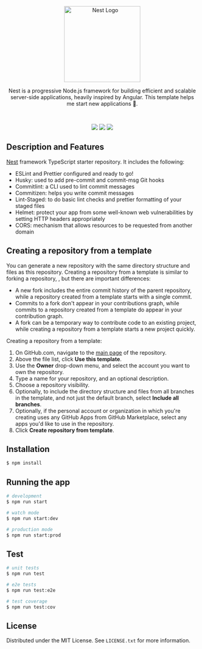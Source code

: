 <p align="center">
  <a href="http://nestjs.com/" target="blank"><img src="https://nestjs.com/img/logo-small.svg" width="200" alt="Nest Logo" /></a>
</p>

[circleci-image]: https://img.shields.io/circleci/build/github/nestjs/nest/master?token=abc123def456
[circleci-url]: https://circleci.com/gh/nestjs/nest

<p align="center">Nest is a progressive Node.js framework for building efficient and scalable server-side applications, heavily inspired by Angular. This template helps me start new applications 🚀.</p>

<br>

<p align="center">
  <a href="https://twitter.com/jpaulo_faveri"><img src="https://img.shields.io/badge/-@jpaulo_faveri-282a36?style=flat-square&logo=twitter&logoColor=1DA1F2&link=https://twitter.com/jpaulo_faveri"></a>
  <a href="https://www.linkedin.com/in/joaofaveri/"><img src="https://img.shields.io/badge/-joaofaveri-282a36?style=flat-square&logo=Linkedin&logoColor=0A66C2&link=https://www.linkedin.com/in/joaofaveri/"></a>
  <a href="mailto:joao.faveri@gmail.com"><img src="https://img.shields.io/badge/-joao.faveri@gmail.com-282a36?style=flat-square&logo=Gmail&logoColor=EA4335&link=mailto:joao.faveri@gmail.com"></a>
</p>

## Description and Features

[Nest](https://github.com/nestjs/nest) framework TypeScript starter repository. It includes the following:

- ESLint and Prettier configured and ready to go!
- Husky: used to add pre-commit and commit-msg Git hooks
- Commitlint: a CLI used to lint commit messages
- Commitizen: helps you write commit messages
- Lint-Staged: to do basic lint checks and prettier formatting of your staged files
- Helmet: protect your app from some well-known web vulnerabilities by setting HTTP headers appropriately
- CORS: mechanism that allows resources to be requested from another domain

## Creating a repository from a template

You can generate a new repository with the same directory structure and files as this repository. Creating a repository from a template is similar to forking a repository, , but there are important differences:

- A new fork includes the entire commit history of the parent repository, while a repository created from a template starts with a single commit.
- Commits to a fork don't appear in your contributions graph, while commits to a repository created from a template do appear in your contribution graph.
- A fork can be a temporary way to contribute code to an existing project, while creating a repository from a template starts a new project quickly.

Creating a repository from a template:

1. On GitHub.com, navigate to the [main page](https://github.com/joaofaveri/nestjs-template) of the repository.
2. Above the file list, click **Use this template**.
3. Use the **Owner** drop-down menu, and select the account you want to own the repository.
4. Type a name for your repository, and an optional description.
5. Choose a repository visibility.
6. Optionally, to include the directory structure and files from all branches in the template, and not just the default branch, select **Include all branches**.
7. Optionally, if the personal account or organization in which you're creating uses any GitHub Apps from GitHub Marketplace, select any apps you'd like to use in the repository.
8. Click **Create repository from template**.


## Installation



```bash
$ npm install
```

## Running the app

```bash
# development
$ npm run start

# watch mode
$ npm run start:dev

# production mode
$ npm run start:prod
```

## Test

```bash
# unit tests
$ npm run test

# e2e tests
$ npm run test:e2e

# test coverage
$ npm run test:cov
```

## License

Distributed under the MIT License. See `LICENSE.txt` for more information.
